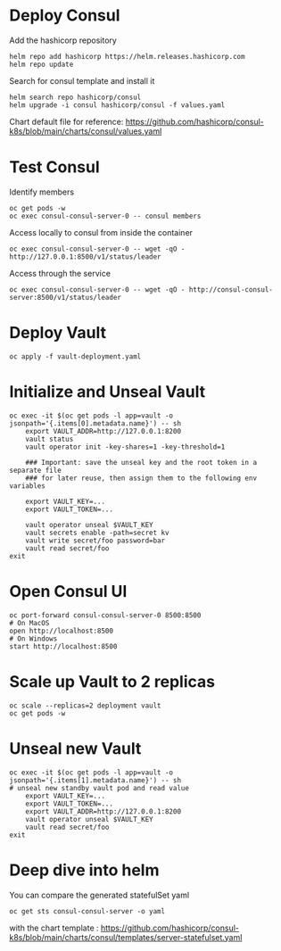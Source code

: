 # Deploy Consul

Add the hashicorp repository

```
helm repo add hashicorp https://helm.releases.hashicorp.com
helm repo update
```

Search for consul template and install it

```
helm search repo hashicorp/consul
helm upgrade -i consul hashicorp/consul -f values.yaml
```

Chart default file for reference: https://github.com/hashicorp/consul-k8s/blob/main/charts/consul/values.yaml

# Test Consul

Identify members

```
oc get pods -w
oc exec consul-consul-server-0 -- consul members
```

Access locally to consul from inside the container

```
oc exec consul-consul-server-0 -- wget -qO - http://127.0.0.1:8500/v1/status/leader
```

Access through the service

```
oc exec consul-consul-server-0 -- wget -qO - http://consul-consul-server:8500/v1/status/leader
```

# Deploy Vault

```
oc apply -f vault-deployment.yaml
```

# Initialize and Unseal Vault

```
oc exec -it $(oc get pods -l app=vault -o jsonpath='{.items[0].metadata.name}') -- sh
    export VAULT_ADDR=http://127.0.0.1:8200
    vault status
    vault operator init -key-shares=1 -key-threshold=1

    ### Important: save the unseal key and the root token in a separate file
    ### for later reuse, then assign them to the following env variables

    export VAULT_KEY=...
    export VAULT_TOKEN=...

    vault operator unseal $VAULT_KEY
    vault secrets enable -path=secret kv
    vault write secret/foo password=bar
    vault read secret/foo
exit
```

# Open Consul UI

```
oc port-forward consul-consul-server-0 8500:8500
# On MacOS
open http://localhost:8500
# On Windows
start http://localhost:8500
```

# Scale up Vault to 2 replicas

```
oc scale --replicas=2 deployment vault
oc get pods -w
```

# Unseal new Vault

```
oc exec -it $(oc get pods -l app=vault -o jsonpath='{.items[1].metadata.name}') -- sh
# unseal new standby vault pod and read value
    export VAULT_KEY=...
    export VAULT_TOKEN=...
    export VAULT_ADDR=http://127.0.0.1:8200
    vault operator unseal $VAULT_KEY
    vault read secret/foo
exit
```

# Deep dive into helm

You can compare the generated statefulSet yaml

```
oc get sts consul-consul-server -o yaml 
```

with the chart template : https://github.com/hashicorp/consul-k8s/blob/main/charts/consul/templates/server-statefulset.yaml

